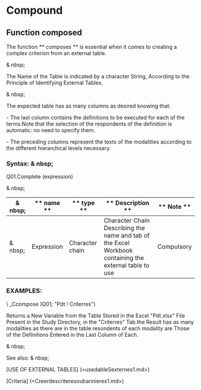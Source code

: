 # Compound

## Function composed

The function ** composes ** is essential when it comes to creating a complex criterion from an external table.

& nbsp;

The Name of the Table is indicated by a character String, According to the Principle of Identifying External Tables.

& nbsp;

The expected table has as many columns as desired knowing that:

\- The last column contains the definitions to be executed for each of the terms.Note that the selection of the respondents of the definition is automatic: no need to specify them.

\- The preceding columns represent the texts of the modalities according to the different hierarchical levels necessary.

### Syntax: & nbsp;

Q01.Complete (expression)

& nbsp;

| & nbsp; | ** name ** | ** type ** | ** Description ** | ** Note ** |
| --- | --- | --- | --- | --- |
| & nbsp; | Expression | Character chain | Character Chain Describing the name and tab of the Excel Workbook containing the external table to use | Compulsory |

### EXAMPLES:

\ _Ccompose (Q01; "Pdt \! Criterres")

Returns a New Variable from the Table Stored in the Excel "Pdt.xlsx" File Present in the Study Directory, in the "Criterres" Tab.the Result has as many modalities as there are in the table.resondents of each modality are Those of the Definitions Entered in the Last Column of Each.

& nbsp;

See also: & nbsp;

[USE OF EXTERNAL TABLES] (<usedableSexternes1.md>)

[Criteria] (<Creerdescriteresoubannieres1.md>)